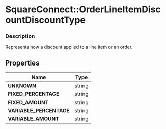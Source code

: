 # SquareConnect::OrderLineItemDiscountDiscountType

### Description

Represents how a discount applied to a line item or an order.

## Properties
Name | Type
------------ | -------------
**UNKNOWN** | string
**FIXED_PERCENTAGE** | string
**FIXED_AMOUNT** | string
**VARIABLE_PERCENTAGE** | string
**VARIABLE_AMOUNT** | string


